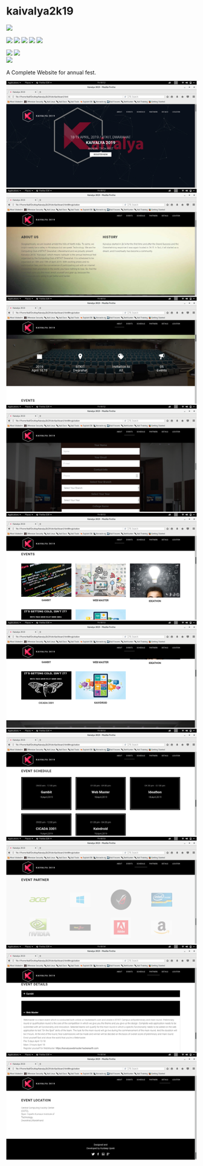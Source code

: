 # kaivalya2k19

![](https://img.shields.io/github/stars/kuldeep3/kaivalya2k19.svg?style=social)

[![](https://img.shields.io/github/license/kuldeep3/kaivalya2k19.svg)](https://github.com/kuldeep3/kaivalya2k19/blob/master/LICENSE.md)
![](https://img.shields.io/github/repo-size/kuldeep3/kaivalya2k19.svg)
![](https://img.shields.io/github/languages/count/kuldeep3/kaivalya2k19.svg)
![](https://img.shields.io/github/contributors/kuldeep3/kaivalya2k19.svg)
![](https://img.shields.io/github/last-commit/kuldeep3/kaivalya2k19.svg)





![](https://forthebadge.com/images/badges/uses-html.svg)
![](https://forthebadge.com/images/badges/uses-css.svg)\
![](https://forthebadge.com/images/badges/made-with-javascript.svg)

A Complete Website for annual fest.

![](https://github.com/kuldeep3/kaivalya2k19/blob/master/screenshots/img1.png)
![](https://github.com/kuldeep3/kaivalya2k19/blob/master/screenshots/img2.png)
![](https://github.com/kuldeep3/kaivalya2k19/blob/master/screenshots/img3.png)
![](https://github.com/kuldeep3/kaivalya2k19/blob/master/screenshots/img4.png)
![](https://github.com/kuldeep3/kaivalya2k19/blob/master/screenshots/img5.png)
![](https://github.com/kuldeep3/kaivalya2k19/blob/master/screenshots/img6.png)
![](https://github.com/kuldeep3/kaivalya2k19/blob/master/screenshots/img7.png)
![](https://github.com/kuldeep3/kaivalya2k19/blob/master/screenshots/img8.png)
![](https://github.com/kuldeep3/kaivalya2k19/blob/master/screenshots/img9.png)
![](https://github.com/kuldeep3/kaivalya2k19/blob/master/screenshots/img10.png)
